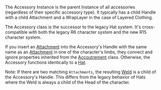 The Accessory Instance is the parent Instance of all accessories (regardless
of their specific accessory type). It typically has a child Handle with a
child Attachment and a WrapLayer in the case of Layered Clothing.

The Accessory class is the successor to the legacy Hat system. It's
cross-compatible with both the legacy R6 character system and the new R15
character system.

If you insert an [Attachment](https://create.roblox.com/docs/reference/engine/classes/Attachment) into the Accessory's Handle with the same name
as an [Attachment](https://create.roblox.com/docs/reference/engine/classes/Attachment) in one of the character's limbs, they connect and ignore
properties inherited from the [Accoutrement](https://create.roblox.com/docs/reference/engine/classes/Accoutrement) class. Otherwise, the Accessory
functions identically to a [Hat](https://create.roblox.com/docs/reference/engine/classes/Hat).

Note: If there are two matching `Attachments`, the resulting [Weld](https://create.roblox.com/docs/reference/engine/classes/Weld) is a child
of the Accessory's Handle. This differs from the legacy behavior of Hats where
the Weld is always a child of the Head of the character.